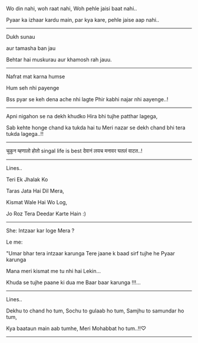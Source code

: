 Wo din nahi, woh raat nahi, Woh pehle jaisi baat nahi..

Pyaar ka izhaar kardu main, par kya kare, pehle jaise aap nahi..

___

Dukh sunau

aur tamasha ban jau

Behtar hai muskurau aur khamosh rah jauu.

___

Nafrat mat karna humse

Hum seh nhi payenge

Bss pyar se keh dena ache nhi lagte Phir kabhi najar nhi aayenge..!

___

Apni nigahon se na dekh khudko Hira bhi tujhe patthar lagega,

Sab kehte honge chand ka tukda hai tu Meri nazar se dekh chand bhi tera tukda lagega..!!

____

चुकून म्हणालो होतो singal life is best देवानं लयच मनावर घतलं वाटत..!

___
Lines..

Teri Ek Jhalak Ko

Taras Jata Hai Dil Mera,

Kismat Wale Hai Wo Log,

Jo Roz Tera Deedar Karte Hain :)

___

She: Intzaar kar loge Mera ?

Le me:

"Umar bhar tera intzaar karunga Tere jaane k baad sirf tujhe he Pyaar karunga

Mana meri kismat me tu nhi hai Lekin...

Khuda se tujhe paane ki dua me Baar baar karunga !!!...

____
Lines..

Dekhu to chand ho tum, Sochu to gulaab ho tum, Samjhu to samundar ho tum,

Kya baataun main aab tumhe, Meri Mohabbat ho tum..!!♡

___
